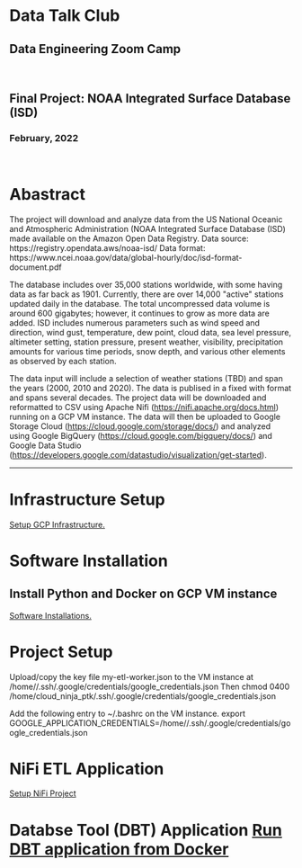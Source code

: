 <h1>Data Talk Club</h1>
<h2>Data Engineering Zoom Camp</h2>

<br>
<h2>Final Project: NOAA Integrated Surface Database (ISD)</h2>
<h3>February, 2022</h3>
<br>
<h1>Abastract</h1>
The project will download and analyze data from the US National Oceanic and Atmospheric Administration (NOAA Integrated Surface Database (ISD)
made available on the Amazon Open Data Registry.
Data source: https://registry.opendata.aws/noaa-isd/
Data format: https://www.ncei.noaa.gov/data/global-hourly/doc/isd-format-document.pdf
<p>
The database includes over 35,000 stations worldwide, with some having data as far back as 1901. Currently, there are over 14,000 "active" stations updated
daily in the database. The total uncompressed data volume is around 600 gigabytes; however, it continues to grow as more data are added. ISD includes numerous parameters such as wind speed and direction, wind gust, temperature, dew point, cloud data, sea level pressure, altimeter setting, station pressure, present weather, visibility, precipitation amounts for various time periods, snow depth, and various other elements as observed by each station.
<p>

The data input will include a selection of weather stations (TBD) and span the years (2000, 2010 and 2020).
The data is publised in a fixed with format and spans several decades.
The project data will be downloaded and reformatted to CSV using Apache Nifi (https://nifi.apache.org/docs.html) running on a GCP VM instance.
The data will then be uploaded to Google Storage Cloud (https://cloud.google.com/storage/docs/) and analyzed using Google BigQuery (https://cloud.google.com/bigquery/docs/) and Google Data Studio (https://developers.google.com/datastudio/visualization/get-started).
<p>
<hr></hr>
<h1>Infrastructure Setup</h1>
<a href="https://github.com/ptking777/dtc-de-project/blob/main/gcp_env_setup.md">Setup GCP Infrastructure.</a>
<p>
<h1>Software Installation</h1>
<h2>Install Python and Docker on GCP VM instance</h2>
<a href="https://github.com/ptking777/dtc-de-project/blob/main/gcp_env_setup.md">Software Installations.</a>  
<p>
<h1>Project Setup</h1>  
Upload/copy the key file my-etl-worker.json to the VM instance at /home/<USER>/.ssh/.google/credentials/google_credentials.json
Then 
  chmod 0400 /home/cloud_ninja_ptk/.ssh/.google/credentials/google_credentials.json
  
 Add the following entry to ~/.bashrc on the VM instance.
 export GOOGLE_APPLICATION_CREDENTIALS=/home/<USER>/.ssh/.google/credentials/google_credentials.json
 
 <h1>NiFi ETL Application</h1>
 <a href="https://github.com/ptking777/dtc_de_nifi_project/blob/main/README.md">Setup NiFi Project</a>
 <p>
 
 <h1>Databse Tool (DBT) Application</>
 <a href="https://github.com/ptking777/dbt_noaa_zoom/blob/main/README.md">Run DBT application from Docker</a>
 
 
 
 
